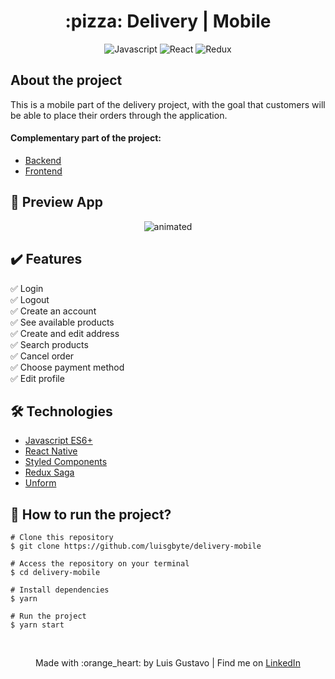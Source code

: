 <div align="center">
  <h1> :pizza: Delivery | Mobile</h1>

  ![Javascript](https://img.shields.io/badge/-Javascript-black?style=flat-square&logo=javascript)
  ![React](https://img.shields.io/badge/-React-black?style=flat-square&logo=react)
  ![Redux](https://img.shields.io/badge/-Redux-black?style=flat-square&logo=redux)
</div>

## About the project
This is a mobile part of the delivery project, with the goal that customers will be able to place their orders through the application.

#### Complementary part of the project:
- [Backend](https://github.com/luisgbyte/delivery-backend)
- [Frontend](https://github.com/luisgbyte/delivery-web)

## :eyes: Preview App
<p align="center">
    <img src="https://github.com/luisgbyte/delivery-mobile/blob/master/app.gif" alt="animated" />
</p>

## :heavy_check_mark: Features
:white_check_mark: Login <br/>
:white_check_mark: Logout <br/>
:white_check_mark: Create an account <br/>
:white_check_mark: See available products <br/>
:white_check_mark: Create and edit address <br/>
:white_check_mark: Search products <br/>
:white_check_mark: Cancel order <br/>
:white_check_mark: Choose payment method <br/>
:white_check_mark: Edit profile <br/>

## :hammer_and_wrench: Technologies
- [Javascript ES6+](https://developer.mozilla.org/pt-BR/docs/Web/JavaScript)
- [React Native](https://reactnative.dev/)
- [Styled Components](https://styled-components.com/)
- [Redux Saga](https://redux-saga.js.org/)
- [Unform](https://unform.dev/)

## :game_die: How to run the project?
```
# Clone this repository
$ git clone https://github.com/luisgbyte/delivery-mobile

# Access the repository on your terminal
$ cd delivery-mobile

# Install dependencies
$ yarn

# Run the project
$ yarn start
```
<br/>
<p align="center">Made with :orange_heart: by Luis Gustavo | Find me on <a href="https://www.linkedin.com/in/luis-gustavo-soares/">LinkedIn</a></p>
